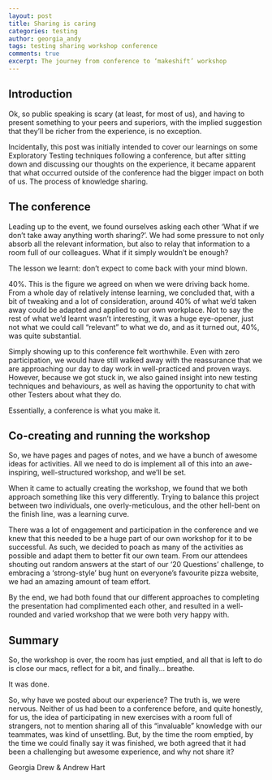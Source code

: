 ```yaml
---
layout: post
title: Sharing is caring
categories: testing
author: georgia_andy
tags: testing sharing workshop conference
comments: true
excerpt: The journey from conference to ‘makeshift’ workshop
---
```




## Introduction
Ok, so public speaking is scary (at least, for most of us), and having to present something to your peers and superiors, with the implied suggestion that they’ll be richer from the experience, is no exception.

Incidentally, this post was initially intended to cover our learnings on some Exploratory Testing techniques following a conference, but after sitting down and discussing our thoughts on the experience, it became apparent that what occurred outside of the conference had the bigger impact on both of us. The process of knowledge sharing.

## The conference
Leading up to the event, we found ourselves asking each other ‘What if we don’t take away anything worth sharing?’. We had some pressure to not only absorb all the relevant information, but also to relay that information to a room full of our colleagues. What if it simply wouldn’t be enough?

The lesson we learnt: don’t expect to come back with your mind blown.

40%. This is the figure we agreed on when we were driving back home. From a whole day of relatively intense learning, we concluded that, with a bit of tweaking and a lot of consideration, around 40% of what we’d taken away could be adapted and applied to our own workplace. Not to say the rest of what we’d learnt wasn’t interesting, it was a huge eye-opener, just not what we could call “relevant” to what we do, and as it turned out, 40%, was quite substantial.

Simply showing up to this conference felt worthwhile.
Even with zero participation, we would have still walked away with the reassurance that we are approaching our day to day work in well-practiced and proven ways. However, because we got stuck in, we also gained insight into new testing techniques and behaviours, as well as having the opportunity to chat with other Testers about what they do.

Essentially, a conference is what you make it.

## Co-creating and running the workshop
So, we have pages and pages of notes, and we have a bunch of awesome ideas for activities. All we need to do is implement all of this into an awe-inspiring, well-structured workshop, and we’ll be set.

When it came to actually creating the workshop, we found that we both approach something like this very differently. Trying to balance this project between two individuals, one overly-meticulous, and the other hell-bent on the finish line, was a learning curve.

There was a lot of engagement and participation in the conference and we knew that this needed to be a huge part of our own workshop for it to be successful.
As such, we decided to poach as many of the activities as possible and adapt them to better fit our own team. From our attendees shouting out random answers at the start of our ‘20 Questions’ challenge, to embracing a ‘strong-style’ bug hunt on everyone’s favourite pizza website, we had an amazing amount of team effort.

By the end, we had both found that our different approaches to completing the presentation had complimented each other, and resulted in a well-rounded and varied workshop that we were both very happy with.

## Summary
So, the workshop is over, the room has just emptied, and all that is left to do is close our macs, reflect for a bit, and finally... breathe.

It was done.

So, why have we posted about our experience? 
The truth is, we were nervous. 
Neither of us had been to a conference before, and quite honestly, for us, the idea of participating in new exercises with a room full of strangers, not to mention sharing all of this “invaluable” knowledge with our teammates, was kind of unsettling. 
But, by the time the room emptied, by the time we could finally say it was finished, we both agreed that it had been a challenging but awesome experience, and why not share it?

Georgia Drew &amp; Andrew Hart